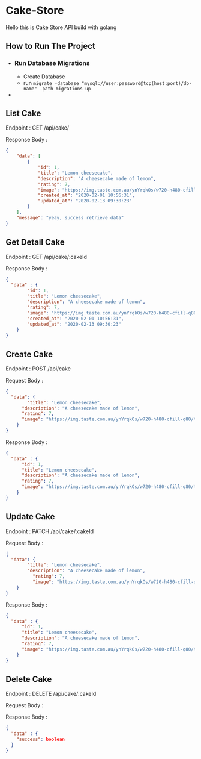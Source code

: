 # Cake-Store
Hello this is Cake Store API build with golang 

## How to Run The Project
- ### Run Database Migrations
    - Create Database
    - run `migrate -database "mysql://user:password@tcp(host:port)/db-name" -path migrations up`
- 

## List Cake

Endpoint : GET /api/cake/

Response Body :

```json
{
    "data": [
        {
            "id": 1,
            "title": "Lemon cheesecake",
            "description": "A cheesecake made of lemon",
            "rating": 7,
            "image": "https://img.taste.com.au/ynYrqkOs/w720-h480-cfill-q80/taste/2016/11/sunny-lemon-cheesecake-102220-1.jpeg",
            "created_at": "2020-02-01 10:56:31",
            "updated_at": "2020-02-13 09:30:23"
        }
    ],
    "message": "yeay, success retrieve data"
}
```


## Get Detail Cake

Endpoint : GET /api/cake/:cakeId

Response Body :

```json
{
  "data" : {
        "id": 1,
        "title": "Lemon cheesecake",
        "description": "A cheesecake made of lemon",
        "rating": 7,
        "image": "https://img.taste.com.au/ynYrqkOs/w720-h480-cfill-q80/taste/2016/11/sunny-lemon-cheesecake-102220-1.jpeg",
        "created_at": "2020-02-01 10:56:31",
        "updated_at": "2020-02-13 09:30:23"
    }
}
```

## Create Cake

Endpoint : POST /api/cake

Request Body :

```json
{
  "data": {
        "title": "Lemon cheesecake",
      "description": "A cheesecake made of lemon",
      "rating": 7,
      "image": "https://img.taste.com.au/ynYrqkOs/w720-h480-cfill-q80/taste/2016/11/sunny-lemon-cheesecake-102220-1.jpeg"
    }
}
```

Response Body :

```json
{
  "data" : {
      "id": 1,
      "title": "Lemon cheesecake",
      "description": "A cheesecake made of lemon",
      "rating": 7,
      "image": "https://img.taste.com.au/ynYrqkOs/w720-h480-cfill-q80/taste/2016/11/sunny-lemon-cheesecake-102220-1.jpeg"
    }
}
```


## Update Cake

Endpoint : PATCH /api/cake/:cakeId

Request Body :

```json
{
  "data": {
        "title": "Lemon cheesecake",
        "description": "A cheesecake made of lemon",
          "rating": 7,
          "image": "https://img.taste.com.au/ynYrqkOs/w720-h480-cfill-q80/taste/2016/11/sunny-lemon-cheesecake-102220-1.jpeg"
    }
}
```

Response Body :

```json
{
  "data" : {
      "id": 1,
      "title": "Lemon cheesecake",
      "description": "A cheesecake made of lemon",
      "rating": 7,
      "image": "https://img.taste.com.au/ynYrqkOs/w720-h480-cfill-q80/taste/2016/11/sunny-lemon-cheesecake-102220-1.jpeg"
    }
}
```


## Delete Cake

Endpoint : DELETE /api/cake/:cakeId

Request Body :

Response Body :

```json
{
  "data" : {
    "success": boolean
  }
}
```